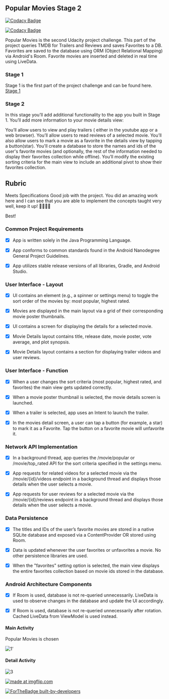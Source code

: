 
## Popular Movies Stage 2

[![Codacy Badge](https://api.codacy.com/project/badge/Grade/a678a232f2514bafb562f3f05d8fe191)](https://www.codacy.com/app/jimfo/Popular_Movies_Stage_2?utm_source=github.com&amp;utm_medium=referral&amp;utm_content=jimfo/Popular_Movies_Stage_2&amp;utm_campaign=Badge_Grade)

[![Codacy Badge](https://api.codacy.com/project/badge/Grade/a1055cbd404c4864af9b5b011bf3ad45)](https://app.codacy.com/app/jimfo/Popular_Movies_Stage_2?utm_source=github.com&utm_medium=referral&utm_content=jimfo/Popular_Movies_Stage_2&utm_campaign=badger)

Popular Movies is the second Udacity project challenge. This part of the project queries TMDB for Trailers and Reviews and saves Favorites to a DB. Favorites are saved to the database using ORM (Object Relational Mapping) via Android's Room. Favorite movies are inserted and deleted in real time using LiveData.

### Stage 1

Stage 1 is the first part of the project challenge and can be found here. [Stage 1](https://github.com/jimfo/Popular_Movies_Stage_1)

### Stage 2
In this stage you’ll add additional functionality to the app you built in Stage 1.
You’ll add more information to your movie details view:

You’ll allow users to view and play trailers ( either in the youtube app or a web browser).
You’ll allow users to read reviews of a selected movie.
You’ll also allow users to mark a movie as a favorite in the details view by tapping a button(star).
You'll create a database to store the names and ids of the user's favorite movies (and optionally, the rest of the information needed to display their favorites collection while offline).
You’ll modify the existing sorting criteria for the main view to include an additional pivot to show their favorites collection.

## Rubric

Meets Specifications
Good job with the project.
You did an amazing work here and I can see that you are able to implement the concepts taught very well, keep it up! 👏🏼👏🏼

Best!

### Common Project Requirements
- [x] App is written solely in the Java Programming Language.

- [x] App conforms to common standards found in the Android Nanodegree General Project Guidelines.

- [x] App utilizes stable release versions of all libraries, Gradle, and Android Studio.

### User Interface - Layout
- [x] UI contains an element (e.g., a spinner or settings menu) to toggle the sort order of the movies by: most popular, highest rated.

- [x] Movies are displayed in the main layout via a grid of their corresponding movie poster thumbnails.

- [x] UI contains a screen for displaying the details for a selected movie.

- [x] Movie Details layout contains title, release date, movie poster, vote average, and plot synopsis.

- [x] Movie Details layout contains a section for displaying trailer videos and user reviews.

### User Interface - Function
- [x] When a user changes the sort criteria (most popular, highest rated, and favorites) the main view gets updated correctly.

- [x] When a movie poster thumbnail is selected, the movie details screen is launched.

- [x] When a trailer is selected, app uses an Intent to launch the trailer.

- [x] In the movies detail screen, a user can tap a button (for example, a star) to mark it as a Favorite. Tap the button on a favorite movie will unfavorite it.

### Network API Implementation
- [x] In a background thread, app queries the /movie/popular or /movie/top_rated API for the sort criteria specified in the settings menu.

- [x] App requests for related videos for a selected movie via the /movie/{id}/videos endpoint in a background thread and displays those details when the user selects a movie.

- [x] App requests for user reviews for a selected movie via the /movie/{id}/reviews endpoint in a background thread and displays those details when the user selects a movie.

### Data Persistence
- [x] The titles and IDs of the user’s favorite movies are stored in a native SQLite database and exposed via a ContentProvider
OR
stored using Room.

- [x] Data is updated whenever the user favorites or unfavorites a movie. No other persistence libraries are used.

- [x] When the "favorites" setting option is selected, the main view displays the entire favorites collection based on movie ids stored in the database.

### Android Architecture Components
- [x] If Room is used, database is not re-queried unnecessarily. LiveData is used to observe changes in the database and update the UI accordingly.

- [x] If Room is used, database is not re-queried unnecessarily after rotation. Cached LiveData from ViewModel is used instead.


#### Main Activity
Popular Movies is chosen


![1](https://user-images.githubusercontent.com/5784029/41992640-0d8ba4ce-7a17-11e8-929e-55f459809f9b.png)'


#### Detail Activity

![3](https://user-images.githubusercontent.com/5784029/41992645-11ebea9c-7a17-11e8-8b74-fa8f005b8a14.png)

<a href="https://imgflip.com/gif/2da26b"><img src="https://i.imgflip.com/2da26b.gif" title="made at imgflip.com"/></a>

[![ForTheBadge built-by-developers](http://ForTheBadge.com/images/badges/built-by-developers.svg)](https://GitHub.com/Jimfo/)

